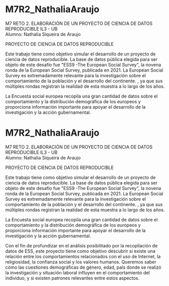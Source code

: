 # M7R2_NathaliaAraujo
M7 RETO 2. ELABORACIÓN DE UN PROYECTO DE CIENCIA DE DATOS REPRODUCIBLE
IL3 - UB <br>
Alumno: Nathalia Siqueira de Araujo

PROYECTO DE CIENCIA DE DATOS REPRODUCIBLE

Este trabajo tiene como objetivo simular el desarrollo de un proyecto de ciencia de datos reproducible. La base de datos pública elegida para ser objeto de este desafío fue "ESS9 -The European Social Survey", la novena ronda de la European Social Survey, publicada en 2021. La European Social Survey es extremadamente relevante para la investigación sobre el comportamiento de la población y el desarrollo del continente. , ya que sus múltiples rondas registran la realidad de esta muestra a lo largo de los años.

La Encuesta social europea recopila una gran cantidad de datos sobre el comportamiento y la distribución demográfica de los europeos y proporciona información importante para apoyar el desarrollo de la investigación y la acción gubernamental.

# M7R2_NathaliaAraujo
M7 RETO 2. ELABORACIÓN DE UN PROYECTO DE CIENCIA DE DATOS REPRODUCIBLE
IL3 - UB <br>
Alumno: Nathalia Siqueira de Araujo

PROYECTO DE CIENCIA DE DATOS REPRODUCIBLE

Este trabajo tiene como objetivo simular el desarrollo de un proyecto de ciencia de datos reproducible. La base de datos pública elegida para ser objeto de este desafío fue "ESS9 -The European Social Survey", la novena ronda de la European Social Survey, publicada en 2021. La European Social Survey es extremadamente relevante para la investigación sobre el comportamiento de la población y el desarrollo del continente. , ya que sus múltiples rondas registran la realidad de esta muestra a lo largo de los años.

La Encuesta social europea recopila una gran cantidad de datos sobre el comportamiento y la distribución demográfica de los europeos y proporciona información importante para apoyar el desarrollo de la investigación y la acción gubernamental.

Con el fin de profundizar en el análisis posibilitado por la recopilación de datos de ESS, este proyecto tiene como objetivo descubrir si existe una relación entre los comportamientos relacionados con el uso de Internet, la religiosidad, la confianza social y los valores humanos. Queremos saber cómo las cuestiones demográficas de género, edad, país donde se realizó la investigación y situación laboral influyen en el comportamiento del individuo, y si existen patrones relevantes entre estos aspectos.
